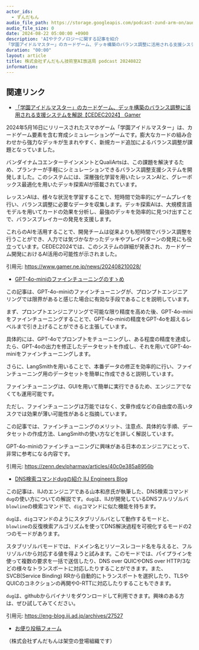 ```yaml
---
actor_ids:
  - ずんだもん
audio_file_path: https://storage.googleapis.com/podcast-zund-arm-on/audio/株式会社ずんだもん技術室AI放送局_podcast_20240822.mp3
audio_file_size: 0
date: 2024-08-22 05:00:00 +0900
description: 'AIやテクノロジーに関する記事を紹介  
「学園アイドルマスター」のカードゲーム、デッキ構築のバランス調整に活用される支援システムを解説【CEDEC2024】  Gamer、GPT-4o-miniのファインチューニングのすゝめ、DNS検索コマンドdugの紹介  IIJ Engineers Blog'
duration: "00:00"
layout: article
title: 株式会社ずんだもん技術室AI放送局 podcast 20240822
information: 
---
```


## 関連リンク


- [「学園アイドルマスター」のカードゲーム、デッキ構築のバランス調整に活用される支援システムを解説【CEDEC2024】  Gamer](https://www.gamer.ne.jp/news/202408210028/)  


2024年5月16日にリリースされたスマホゲーム「学園アイドルマスター」は、カードゲーム要素を含む育成シミュレーションゲームです。膨大なカードの組み合わせから強力なデッキが生まれやすく、新規カード追加によるバランス調整が課題となっていました。

バンダイナムコエンターテインメントとQualiArtsは、この課題を解決するため、プランナーが手軽にシミュレーションできるバランス調整支援システムを開発しました。このシステムには、深層強化学習を用いたレッスンAIと、グレーボックス最適化を用いたデッキ探索AIが搭載されています。

レッスンAIは、様々な状況を学習することで、短時間で効率的にゲームプレイを行い、バランス調整に必要なデータを収集します。デッキ探索AIは、大規模言語モデルを用いてカードの効果を分析し、最強のデッキを効率的に見つけ出すことで、バランスブレイカーの発見を支援します。

これらのAIを活用することで、開発チームは従来よりも短時間でバランス調整を行うことができ、人力では気づかなかったデッキやプレイパターンの発見にも役立っています。CEDEC2024では、このシステムの詳細が発表され、カードゲーム開発におけるAI活用の可能性が示されました。

引用元: https://www.gamer.ne.jp/news/202408210028/


- [GPT-4o-miniのファインチューニングのすゝめ](https://zenn.dev/pharmax/articles/40c0e385a8956b)  


この記事は、GPT-4o-miniのファインチューニングが、プロンプトエンジニアリングでは限界があると感じた場合に有効な手段であることを説明しています。

まず、プロンプトエンジニアリングで可能な限り精度を高めた後、GPT-4o-miniをファインチューニングすることで、GPT-4o-miniの精度をGPT-4oを超えるレベルまで引き上げることができると主張しています。

具体的には、GPT-4oでプロンプトをチューニングし、ある程度の精度を達成したら、GPT-4oの出力を修正したデータセットを作成し、それを用いてGPT-4o-miniをファインチューニングします。

さらに、LangSmithを用いることで、本番データの修正を効率的に行い、ファインチューニング用のデータセットを簡単に作成できると説明しています。

ファインチューニングは、GUIを用いて簡単に実行できるため、エンジニアでなくても運用可能です。

ただし、ファインチューニングは万能ではなく、文章作成などの自由度の高いタスクでは効果が薄い可能性があると指摘しています。

この記事では、ファインチューニングのメリット、注意点、具体的な手順、データセットの作成方法、LangSmithの使い方などを詳しく解説しています。

GPT-4o-miniのファインチューニングに興味がある日本のエンジニアにとって、非常に参考になる内容です。 


引用元: https://zenn.dev/pharmax/articles/40c0e385a8956b


- [DNS検索コマンドdugの紹介  IIJ Engineers Blog](https://eng-blog.iij.ad.jp/archives/27527)  


この記事は、IIJのエンジニアである山本和彦氏が執筆した、DNS検索コマンド`dug`の使い方についての解説です。`dug`は、IIJが開発しているDNSフルリゾルバ`blowline`の検索コマンドで、`dig`コマンドに似た機能を持ちます。

`dug`は、`dig`コマンドのようにスタブリゾルバとして動作するモードと、`blowline`の反復検索アルゴリズムを使ってDNS解決過程を可視化するモードの2つのモードがあります。

スタブリゾルバモードでは、ドメイン名とリソースレコード名を与えると、フルリゾルバから対応する値を得ようと試みます。このモードでは、パイプラインを使って複数の要求を一括で送信したり、DNS over QUICやDNS over HTTP/3などの様々なトランスポートに対応したりすることができます。また、SVCB(Service Binding) RRから自動的にトランスポートを選択したり、TLSやQUICのコネクションの再開や0-RTTに対応したりすることもできます。

`dug`は、githubからバイナリをダウンロードして利用できます。興味のある方は、ぜひ試してみてください。

引用元: https://eng-blog.iij.ad.jp/archives/27527



- [お便り投稿フォーム](https://forms.gle/ffg4JTfqdiqK62qf9)

（株式会社ずんだもんは架空の登場組織です）
